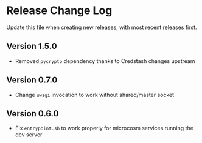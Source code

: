 # Release Change Log

Update this file when creating new releases, with most recent releases first.

## Version 1.5.0

 - Removed `pycrypto` dependency thanks to Credstash changes upstream


## Version 0.7.0

 -  Change `uwsgi` invocation to work without shared/master socket


## Version 0.6.0

 -  Fix `entrypoint.sh` to work properly for microcosm services running the dev server
